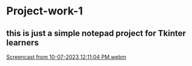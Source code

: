 # Project-work-1

## this is just a simple notepad project for Tkinter learners
[Screencast from 10-07-2023 12:11:04 PM.webm](https://github.com/mdshakib007/Notepad/assets/128816573/cb401d15-1ec8-4b04-be4f-230ecf7b0f88)



